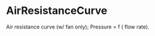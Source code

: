 AirResistanceCurve
==================

Air resistance curve (w/ fan only); Pressure = f ( flow rate).

